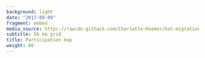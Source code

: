 ```yaml
---
background: light
date: "2017-09-09"
fragment: embed
media_source: https://rawcdn.githack.com/Charlotte-Roemer/bat-migration-europe/d34acd7b8878f34e74ffc9577d4ec8e6207ec9ce/Participation%20map/map.html
subtitle: 50 km grid
title: Participation map
weight: 80
---
```

